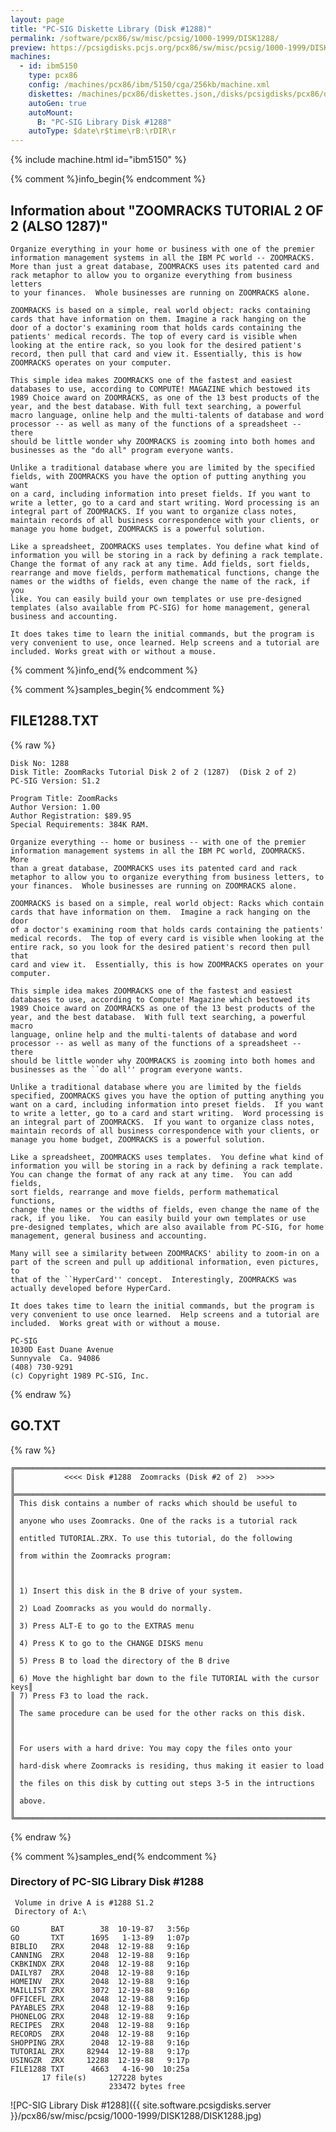 ```yaml
---
layout: page
title: "PC-SIG Diskette Library (Disk #1288)"
permalink: /software/pcx86/sw/misc/pcsig/1000-1999/DISK1288/
preview: https://pcsigdisks.pcjs.org/pcx86/sw/misc/pcsig/1000-1999/DISK1288/DISK1288.jpg
machines:
  - id: ibm5150
    type: pcx86
    config: /machines/pcx86/ibm/5150/cga/256kb/machine.xml
    diskettes: /machines/pcx86/diskettes.json,/disks/pcsigdisks/pcx86/diskettes.json
    autoGen: true
    autoMount:
      B: "PC-SIG Library Disk #1288"
    autoType: $date\r$time\rB:\rDIR\r
---
```


{% include machine.html id="ibm5150" %}

{% comment %}info_begin{% endcomment %}

## Information about "ZOOMRACKS TUTORIAL 2 OF 2 (ALSO 1287)"

    Organize everything in your home or business with one of the premier
    information management systems in all the IBM PC world -- ZOOMRACKS.
    More than just a great database, ZOOMRACKS uses its patented card and
    rack metaphor to allow you to organize everything from business letters
    to your finances.  Whole businesses are running on ZOOMRACKS alone.
    
    ZOOMRACKS is based on a simple, real world object: racks containing
    cards that have information on them. Imagine a rack hanging on the
    door of a doctor's examining room that holds cards containing the
    patients' medical records. The top of every card is visible when
    looking at the entire rack, so you look for the desired patient's
    record, then pull that card and view it. Essentially, this is how
    ZOOMRACKS operates on your computer.
    
    This simple idea makes ZOOMRACKS one of the fastest and easiest
    databases to use, according to COMPUTE! MAGAZINE which bestowed its
    1989 Choice award on ZOOMRACKS, as one of the 13 best products of the
    year, and the best database. With full text searching, a powerful
    macro language, online help and the multi-talents of database and word
    processor -- as well as many of the functions of a spreadsheet -- there
    should be little wonder why ZOOMRACKS is zooming into both homes and
    businesses as the "do all" program everyone wants.
    
    Unlike a traditional database where you are limited by the specified
    fields, with ZOOMRACKS you have the option of putting anything you want
    on a card, including information into preset fields. If you want to
    write a letter, go to a card and start writing. Word processing is an
    integral part of ZOOMRACKS. If you want to organize class notes,
    maintain records of all business correspondence with your clients, or
    manage you home budget, ZOOMRACKS is a powerful solution.
    
    Like a spreadsheet, ZOOMRACKS uses templates. You define what kind of
    information you will be storing in a rack by defining a rack template.
    Change the format of any rack at any time. Add fields, sort fields,
    rearrange and move fields, perform mathematical functions, change the
    names or the widths of fields, even change the name of the rack, if you
    like. You can easily build your own templates or use pre-designed
    templates (also available from PC-SIG) for home management, general
    business and accounting.
    
    It does takes time to learn the initial commands, but the program is
    very convenient to use, once learned. Help screens and a tutorial are
    included. Works great with or without a mouse.
{% comment %}info_end{% endcomment %}

{% comment %}samples_begin{% endcomment %}

## FILE1288.TXT

{% raw %}
```
Disk No: 1288                                                           
Disk Title: ZoomRacks Tutorial Disk 2 of 2 (1287)  (Disk 2 of 2)        
PC-SIG Version: S1.2                                                    
                                                                        
Program Title: ZoomRacks                                                
Author Version: 1.00                                                    
Author Registration: $89.95                                             
Special Requirements: 384K RAM.                                         
                                                                        
Organize everything -- home or business -- with one of the premier      
information management systems in all the IBM PC world, ZOOMRACKS.  More
than a great database, ZOOMRACKS uses its patented card and rack        
metaphor to allow you to organize everything from business letters, to  
your finances.  Whole businesses are running on ZOOMRACKS alone.        
                                                                        
ZOOMRACKS is based on a simple, real world object: Racks which contain  
cards that have information on them.  Imagine a rack hanging on the door
of a doctor's examining room that holds cards containing the patients'  
medical records.  The top of every card is visible when looking at the  
entire rack, so you look for the desired patient's record then pull that
card and view it.  Essentially, this is how ZOOMRACKS operates on your  
computer.                                                               
                                                                        
This simple idea makes ZOOMRACKS one of the fastest and easiest         
databases to use, according to Compute! Magazine which bestowed its     
1989 Choice award on ZOOMRACKS as one of the 13 best products of the    
year, and the best database.  With full text searching, a powerful macro
language, online help and the multi-talents of database and word        
processor -- as well as many of the functions of a spreadsheet -- there 
should be little wonder why ZOOMRACKS is zooming into both homes and    
businesses as the ``do all'' program everyone wants.                    
                                                                        
Unlike a traditional database where you are limited by the fields       
specified, ZOOMRACKS gives you have the option of putting anything you  
want on a card, including information into preset fields.  If you want  
to write a letter, go to a card and start writing.  Word processing is  
an integral part of ZOOMRACKS.  If you want to organize class notes,    
maintain records of all business correspondence with your clients, or   
manage you home budget, ZOOMRACKS is a powerful solution.               
                                                                        
Like a spreadsheet, ZOOMRACKS uses templates.  You define what kind of  
information you will be storing in a rack by defining a rack template.  
You can change the format of any rack at any time.  You can add fields, 
sort fields, rearrange and move fields, perform mathematical functions, 
change the names or the widths of fields, even change the name of the   
rack, if you like.  You can easily build your own templates or use      
pre-designed templates, which are also available from PC-SIG, for home  
management, general business and accounting.                            
                                                                        
Many will see a similarity between ZOOMRACKS' ability to zoom-in on a   
part of the screen and pull up additional information, even pictures, to
that of the ``HyperCard'' concept.  Interestingly, ZOOMRACKS was        
actually developed before HyperCard.                                    
                                                                        
It does takes time to learn the initial commands, but the program is    
very convenient to use once learned.  Help screens and a tutorial are   
included.  Works great with or without a mouse.                         
                                                                        
PC-SIG                                                                  
1030D East Duane Avenue                                                 
Sunnyvale  Ca. 94086                                                    
(408) 730-9291                                                          
(c) Copyright 1989 PC-SIG, Inc.                                         
```
{% endraw %}

## GO.TXT

{% raw %}
```
╔═════════════════════════════════════════════════════════════════════════╗
║           <<<< Disk #1288  Zoomracks (Disk #2 of 2)  >>>>               ║
╠═════════════════════════════════════════════════════════════════════════╣
║ This disk contains a number of racks which should be useful to          ║
║ anyone who uses Zoomracks. One of the racks is a tutorial rack          ║
║ entitled TUTORIAL.ZRX. To use this tutorial, do the following           ║
║ from within the Zoomracks program:                                      ║
║                                                                         ║
║ 1) Insert this disk in the B drive of your system.                      ║
║ 2) Load Zoomracks as you would do normally.                             ║
║ 3) Press ALT-E to go to the EXTRAS menu                                 ║
║ 4) Press K to go to the CHANGE DISKS menu                               ║
║ 5) Press B to load the directory of the B drive                         ║
║ 6) Move the highlight bar down to the file TUTORIAL with the cursor keys║
║ 7) Press F3 to load the rack.                                           ║
║ The same procedure can be used for the other racks on this disk.        ║
║                                                                         ║
║ For users with a hard drive: You may copy the files onto your           ║
║ hard-disk where Zoomracks is residing, thus making it easier to load    ║
║ the files on this disk by cutting out steps 3-5 in the intructions      ║
║ above.                                                                  ║
╚═════════════════════════════════════════════════════════════════════════╝
```
{% endraw %}

{% comment %}samples_end{% endcomment %}

### Directory of PC-SIG Library Disk #1288

     Volume in drive A is #1288 S1.2
     Directory of A:\

    GO       BAT        38  10-19-87   3:56p
    GO       TXT      1695   1-13-89   1:07p
    BIBLIO   ZRX      2048  12-19-88   9:16p
    CANNING  ZRX      2048  12-19-88   9:16p
    CKBKINDX ZRX      2048  12-19-88   9:16p
    DAILY87  ZRX      2048  12-19-88   9:16p
    HOMEINV  ZRX      2048  12-19-88   9:16p
    MAILLIST ZRX      3072  12-19-88   9:16p
    OFFICEFL ZRX      2048  12-19-88   9:16p
    PAYABLES ZRX      2048  12-19-88   9:16p
    PHONELOG ZRX      2048  12-19-88   9:16p
    RECIPES  ZRX      2048  12-19-88   9:16p
    RECORDS  ZRX      2048  12-19-88   9:16p
    SHOPPING ZRX      2048  12-19-88   9:16p
    TUTORIAL ZRX     82944  12-19-88   9:17p
    USINGZR  ZRX     12288  12-19-88   9:17p
    FILE1288 TXT      4663   4-16-90  10:25a
           17 file(s)     127228 bytes
                          233472 bytes free

![PC-SIG Library Disk #1288]({{ site.software.pcsigdisks.server }}/pcx86/sw/misc/pcsig/1000-1999/DISK1288/DISK1288.jpg)
